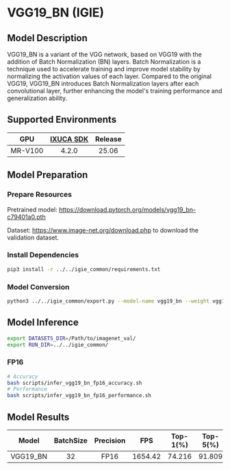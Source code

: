 # VGG19_BN (IGIE)

## Model Description

VGG19_BN is a variant of the VGG network, based on VGG19 with the addition of Batch Normalization (BN) layers. Batch Normalization is a technique used to accelerate training and improve model stability by normalizing the activation values of each layer. Compared to the original VGG19, VGG19_BN introduces Batch Normalization layers after each convolutional layer, further enhancing the model's training performance and generalization ability.

## Supported Environments

| GPU    | [IXUCA SDK](https://gitee.com/deep-spark/deepspark#%E5%A4%A9%E6%95%B0%E6%99%BA%E7%AE%97%E8%BD%AF%E4%BB%B6%E6%A0%88-ixuca) | Release |
| :----: | :----: | :----: |
| MR-V100 | 4.2.0     |  25.06  |

## Model Preparation

### Prepare Resources

Pretrained model: <https://download.pytorch.org/models/vgg19_bn-c79401a0.pth>

Dataset: <https://www.image-net.org/download.php> to download the validation dataset.

### Install Dependencies

```bash
pip3 install -r ../../igie_common/requirements.txt
```

### Model Conversion

```bash
python3 ../../igie_common/export.py --model-name vgg19_bn --weight vgg19_bn-c79401a0.pth --output vgg19_bn.onnx
```

## Model Inference

```bash
export DATASETS_DIR=/Path/to/imagenet_val/
export RUN_DIR=../../igie_common/
```

### FP16

```bash
# Accuracy
bash scripts/infer_vgg19_bn_fp16_accuracy.sh
# Performance
bash scripts/infer_vgg19_bn_fp16_performance.sh
```

## Model Results

|   Model  | BatchSize | Precision | FPS     | Top-1(%) | Top-5(%) |
| :----: | :----: | :----: | :----: | :----: | :----: |
| VGG19_BN | 32        | FP16      | 1654.42 | 74.216   | 91.809   |
